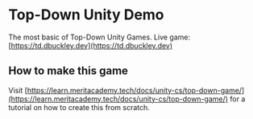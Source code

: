 # Top-Down Unity Demo

The most basic of Top-Down Unity Games. Live game: [https://td.dbuckley.dev](https://td.dbuckley.dev)

## How to make this game

Visit [https://learn.meritacademy.tech/docs/unity-cs/top-down-game/](https://learn.meritacademy.tech/docs/unity-cs/top-down-game/) for a tutorial on how to create this from scratch.
